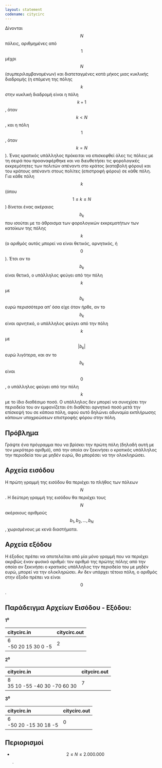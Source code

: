 ```yaml
---
layout: statement
codename: citycirc
---
```


Δίνονται $$N$$ πόλεις, αριθμημένες από $$1$$ μέχρι $$N$$ (συμπεριλαμβανομένων) και διατεταγμένες κατά μήκος μιας κυκλικής διαδρομής (η επόμενη της πόλης $$k$$ στην κυκλική διαδρομή είναι η πόλη $$k+1$$, όταν $$k < N$$, και η πόλη $$1$$, όταν $$k = N$$). Ένας κρατικός υπάλληλος πρόκειται να επισκεφθεί όλες τις πόλεις με τη σειρά που προαναφέρθηκε και να διευθετήσει τις φορολογικές εκκρεμότητες των πολιτών απέναντι στο κράτος (καταβολή φόρου) και του κράτους απέναντι στους πολίτες (επιστροφή φόρου) σε κάθε πόλη. Για κάθε πόλη $$k$$ (όπου $$1 \leq k \leq N$$) δίνεται ένας ακέραιος $$b_k$$ που ισούται με το άθροισμα των φορολογικών εκκρεμοτήτων των κατοίκων της πόλης $$k$$ (ο αριθμός αυτός μπορεί να είναι θετικός, αρνητικός, ή $$0$$). Έτσι αν το $$b_k$$ είναι θετικό, ο υπάλληλος φεύγει από την πόλη $$k$$ με $$b_k$$ ευρώ περισσότερα απ’ όσα είχε όταν ήρθε, αν το $$b_k$$ είναι αρνητικό, ο υπάλληλος φεύγει από την πόλη $$k$$ με $$\lvert b_k \rvert$$ ευρώ λιγότερα, και αν το $$b_k$$ είναι $$0$$, ο υπάλληλος φεύγει από την πόλη $$k$$ με το ίδιο διαθέσιμο ποσό. Ο υπάλληλος δεν μπορεί να συνεχίσει την περιοδεία του αν εμφανίζεται ότι διαθέτει αρνητικό ποσό μετά την επίσκεψή του σε κάποια πόλη, αφού αυτό δηλώνει αδυναμία εκπλήρωσης κάποιων υποχρεώσεων επιστροφής φόρου στην πόλη.

## Πρόβλημα

Γράψτε ένα πρόγραμμα που να βρίσκει την πρώτη πόλη (δηλαδή αυτή με τον μικρότερο αριθμό), από την οποία αν ξεκινήσει ο κρατικός υπάλληλος την περιοδεία του με μηδέν ευρώ, θα μπορέσει να την ολοκληρώσει.

## Αρχεία εισόδου

Η πρώτη γραμμή της εισόδου θα περιέχει το πλήθος των πόλεων $$N$$. Η δεύτερη γραμμή της εισόδου θα περιέχει τους $$N$$ ακέραιους αριθμούς $$b_1, b_2, ..., b_N$$, χωρισμένους με κενά διαστήματα.

## Αρχεία εξόδου

Η έξοδος πρέπει να αποτελείται από μία μόνο γραμμή που να περιέχει ακριβώς έναν φυσικό αριθμό: τον αριθμό της πρώτης πόλης από την οποία αν ξεκινήσει ο κρατικός υπάλληλος την περιοδεία του με μηδέν ευρώ, μπορεί να την ολοκληρώσει. Αν δεν υπάρχει τέτοια πόλη, ο αριθμός στην έξοδο πρέπει να είναι $$0$$.

## Παράδειγμα Αρχείων Εισόδου - Εξόδου:

**1<sup>o</sup>**

| **citycirc.in**      | **citycirc.out** |
| :--- | :--- |
| 6<br>-50 20 15 30 0 -5 | 2 |

**2<sup>o</sup>**

| **citycirc.in**      | **citycirc.out** |
| :--- | :--- |
| 8<br>35 10 -55 -40 30 -70 60 30 | 7 |

**3<sup>o</sup>**

| **citycirc.in**      | **citycirc.out** |
| :--- | :--- |
| 6<br>-50 20 -15 30 18 -5 | 0 |

## Περιορισμοί

 - $$2 \leq N \leq 2.000.000$$.
